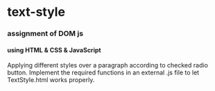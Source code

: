 # text-style
<h3>assignment of DOM js </h3>
<h4>using HTML & CSS & JavaScript </h4>
<p>Applying different styles over a paragraph according to checked radio button.
Implement the required functions in an external .js file to let TextStyle.html works properly. </p>
